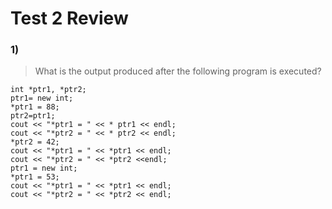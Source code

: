 # Test 2 Review

### 1)
> What is the output produced after the following program is executed?
```
int *ptr1, *ptr2;
ptr1= new int;
*ptr1 = 88;
ptr2=ptr1;
cout << "*ptr1 = " << * ptr1 << endl;
cout << "*ptr2 = " << * ptr2 << endl;
*ptr2 = 42;
cout << "*ptr1 = " << *ptr1 << endl;
cout << "*ptr2 = " << *ptr2 <<endl;
ptr1 = new int;
*ptr1 = 53;
cout << "*ptr1 = " << *ptr1 << endl;
cout << "*ptr2 = " << *ptr2 << endl;
```